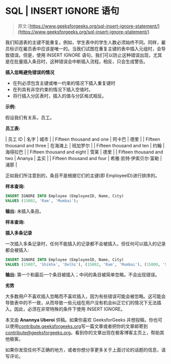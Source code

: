 # SQL | INSERT IGNORE 语句

> 原文:[https://www.geeksforgeeks.org/sql-insert-ignore-statement/](https://www.geeksforgeeks.org/sql-insert-ignore-statement/)

我们知道表的主键不能重复。例如，学生表中的学生人数必须始终不同。同样，雇员标识在雇员表中应该是唯一的。当我们试图在重复主键的表中插入元组时，会导致错误。但是，使用 INSERT IGNORE 语句，我们可以防止这种错误出现，尤其是在批量插入条目时，这种错误会中断插入流程。相反，只会生成警告。

**插入忽略避免错误的情况**

*   在列必须包含主键或唯一约束的情况下插入重复键时
*   在列具有非空约束的情况下插入空值时。
*   将行插入分区表时，插入的值与分区格式相反。

**示例:**

假设我们有关系，员工。

**员工表:**

| 员工 ID | 名字 | 城市 |
| Fifteen thousand and one | 阿卡巴 | 德里 |
| Fifteen thousand and three | 在海滩上 | 班加罗尔 |
| Fifteen thousand and ten | 约翰 | 海得拉巴 |
| Fifteen thousand and eight | 雪莱 | 德里 |
| Fifteen thousand and two | Ananya | 孟买 |
| Fifteen thousand and four | 希雅·凯特·伊索贝尔·富勒 | 浦那 |

正如我们所注意到的，条目不是根据它们的主键(即 EmployeeID)进行排序的。

**样本查询:**

```sql
INSERT IGNORE INTO Employee (EmployeeID, Name, City)
VALUES (15002, 'Ram', 'Mumbai');

```

**输出:**
未插入条目。

**样本查询:**

**插入多条记录**

一次插入多条记录时，任何不能插入的记录都不会被插入，但任何可以插入的记录都会被插入:

```sql
INSERT IGNORE INTO Employee (EmployeeID, Name, City)
VALUES (15007, 'Shikha', 'Delhi'), (15002, 'Ram', 'Mumbai'), (15009, 'Sam', 'Ahmedabad');

```

**输出:**
第一个和最后一个条目被插入；中间的条目被简单忽略。不会出现错误。

**劣势**

大多数用户不喜欢插入忽略而不喜欢插入，因为有些错误可能会被忽略。这可能会导致表中的不一致，从而导致一些元组在用户没有机会纠正它们的情况下无法插入。因此，必须在非常特殊的条件下使用 INSERT IGNORE。

本文由 **Anannya Uberoi** 供稿。如果你喜欢 GeeksforGeeks 并想投稿，你也可以使用[contribute.geeksforgeeks.org](http://www.contribute.geeksforgeeks.org)写一篇文章或者把你的文章邮寄到 contribute@geeksforgeeks.org。看到你的文章出现在极客博客主页上，帮助其他极客。

如果你发现任何不正确的地方，或者你想分享更多关于上面讨论的话题的信息，请写评论。